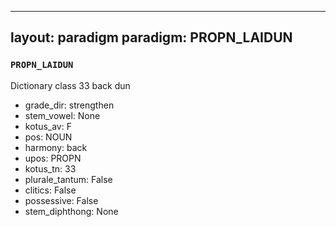 
---
layout: paradigm
paradigm: PROPN_LAIDUN
---
### ` PROPN_LAIDUN `

Dictionary class 33 back dun
* grade_dir: strengthen
* stem_vowel: None
* kotus_av: F
* pos: NOUN
* harmony: back
* upos: PROPN
* kotus_tn: 33
* plurale_tantum: False
* clitics: False
* possessive: False
* stem_diphthong: None

